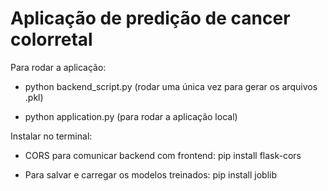 # Aplicação de predição de cancer colorretal

Para rodar a aplicação:

- python backend_script.py (rodar uma única vez para gerar os arquivos .pkl)

- python application.py (para rodar a aplicação local)

Instalar no terminal:

- CORS para comunicar backend com frontend: pip install flask-cors

- Para salvar e carregar os modelos treinados: pip install joblib
